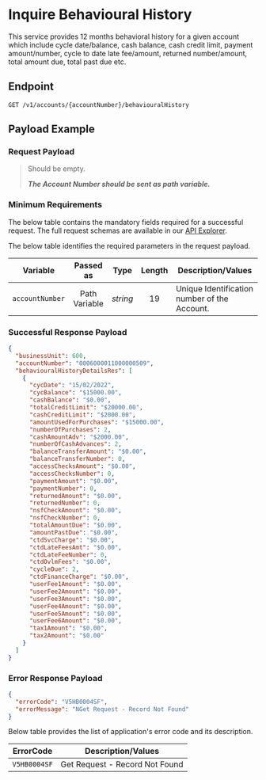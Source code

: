 # Inquire Behavioural History

 This service provides 12 months behavioral history for a given account which include cycle date/balance, cash balance, cash credit limit, payment amount/number, cycle to date late fee/amount, returned number/amount, total amount due, total past due etc.

## Endpoint

`GET /v1/accounts/{accountNumber}/behaviouralHistory`

## Payload Example

### Request Payload

>Should be empty. 
>
>***The Account Number should be sent as path variable.***


### Minimum Requirements

The below table contains the mandatory fields required for a successful request. The full request schemas are available in our [API Explorer](../api/?type=get&path=/v1/accounts/{accountNumber}/behaviouralHistory).

The below table identifies the required parameters in the request payload.

| Variable | Passed as | Type | Length | Description/Values |
| -------- | :-------: | :--: | :------------: | ------------------ |
| `accountNumber` | Path Variable | *string* | 19 | Unique Identification number of the Account. | 

### Successful Response Payload

```json
{
  "businessUnit": 600,
  "accountNumber": "0006000011000000509",
  "behaviouralHistoryDetailsRes": [
    {
      "cycDate": "15/02/2022",
      "cycBalance": "$15000.00",
      "cashBalance": "$0.00",
      "totalCreditLimit": "$20000.00",
      "cashCreditLimit": "$2000.00",
      "amountUsedForPurchases": "$15000.00",
      "numberOfPurchases": 2,
      "cashAmountAdv": "$2000.00",
      "numberOfCashAdvances": 2,
      "balanceTransferAmount": "$0.00",
      "balanceTransferNumber": 0,
      "accessChecksAmount": "$0.00",
      "accessChecksNumber": 0,
      "paymentAmount": "$0.00",
      "paymentNumber": 0,
      "returnedAmount": "$0.00",
      "returnedNumber": 0,
      "nsfCheckAmount": "$0.00",
      "nsfCheckNumber": 0,
      "totalAmountDue": "$0.00",
      "amountPastDue": "$0.00",
      "ctdSvcCharge": "$0.00",
      "ctdLateFeesAmt": "$0.00",
      "ctdLateFeeNumber": 0,
      "ctdOvlmFees": "$0.00",
      "cycleDue": 2,
      "ctdFinanceCharge": "$0.00",
      "userFee1Amount": "$0.00",
      "userFee2Amount": "$0.00",
      "userFee3Amount": "$0.00",
      "userFee4Amount": "$0.00",
      "userFee5Amount": "$0.00",
      "userFee6Amount": "$0.00",
      "tax1Amount": "$0.00",
      "tax2Amount": "$0.00"
    }
  ]
}

```

### Error Response Payload

```json
{
  "errorCode": "V5HB0004SF",
  "errorMessage": "NGet Request - Record Not Found"  
}
```

Below table provides the list of application's error code and its description.

| ErrorCode |  Description/Values |
| --------  | ------------------ |
| `V5HB0004SF` | Get Request - Record Not Found |
